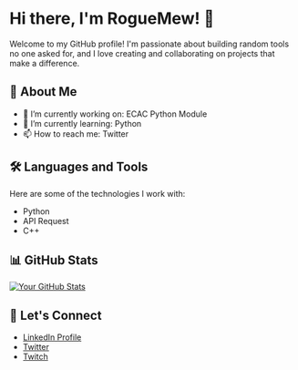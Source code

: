 # Hi there, I'm RogueMew! 👋

Welcome to my GitHub profile! I'm passionate about building random tools no one asked for, and I love creating and collaborating on projects that make a difference.

## 🚀 About Me

- 🔭 I’m currently working on: ECAC Python Module
- 🌱 I’m currently learning: Python
- 📫 How to reach me: Twitter

## 🛠️ Languages and Tools

Here are some of the technologies I work with:

- Python
- API Request
- C++

## 📊 GitHub Stats

[![Your GitHub Stats](https://github-readme-stats.vercel.app/api?username=RogueMew&show_icons=true&theme=radical)](https://github.com/anuraghazra/github-readme-stats)

## 🔗 Let's Connect

- [LinkedIn Profile](https://linkedin.com/in/eli-kluckhohn-191794257)
- [Twitter](https://twitter.com/RogueMew)
- [Twitch](https://twitch.tv/RogueMew)
